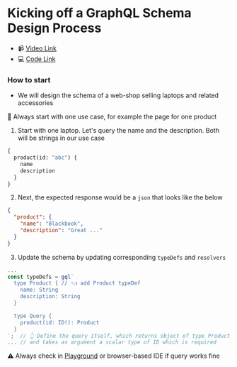 # Kicking off a GraphQL Schema Design Process

- 📹 [Video Link](https://egghead.io/lessons/graphql-kicking-off-a-graphql-schema-design-process)
- 💻 [Code Link](https://github.com/nikgraf/designing-graphql-schemas-course/tree/master/lesson02)

### How to start

- We will design the schema of a web-shop selling laptops and related accessories

🔑 Always start with one use case, for example the page for one product

1. Start with one laptop. Let's query the name and the description. Both will be strings in our use case

```graphql
{
  product(id: "abc") {
    name
    description
  }
}
```

2. Next, the expected response would be a `json` that looks like the below

```json
{
  "product": {
    "name": "Blackbook",
    "description": "Great ..."
  }
}
```

3. Update the schema by updating corresponding `typeDefs` and `resolvers`

```js
...
const typeDefs = gql`
  type Product { // 👈 add Product typeDef
    name: String
    description: String
  }

  type Query {
    product(id: ID!): Product
  }
`;  // 👆 Define the query itself, which returns object of type Product
... // and takes as argument a scalar type of ID which is required
```

⚠️ Always check in [Playground](https://www.apollographql.com/docs/apollo-server/testing/graphql-playground/) or browser-based IDE if query works fine

